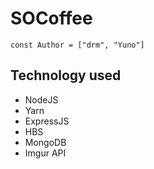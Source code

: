 # SOCoffee

`const Author = ["drm", "Yuno"]`

## Technology used

-   NodeJS
-   Yarn
-   ExpressJS
-   HBS
-   MongoDB
-   Imgur API
